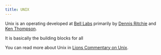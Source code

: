 ```yaml
---
title: UNIX
---
```


Unix is an operating developed at [Bell Labs] primarily by [Dennis Ritchie] and [Ken Thompson].

It is basically the building blocks for all

You can read more about Unix in [Lions Commentary on Unix].

[lions commentary on unix]: ./books/lions-commentary-on-unix.md
[bell labs]: ./bell-labs.md
[dennis ritchie]: ./people/dennis-ritchie.md
[ken thompson]: ./people/ken-thompson.md
